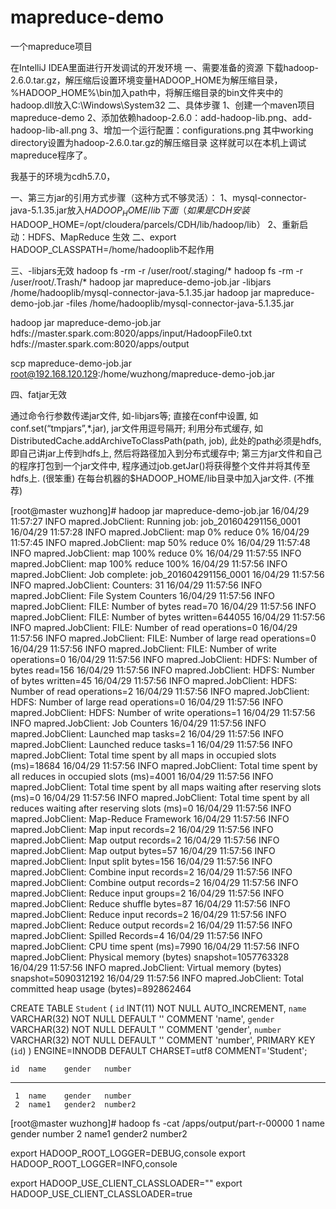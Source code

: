 # mapreduce-demo
一个mapreduce项目

在IntelliJ IDEA里面进行开发调试的开发环境
一、需要准备的资源
下载hadoop-2.6.0.tar.gz，解压缩后设置环境变量HADOOP_HOME为解压缩目录，
%HADOOP_HOME%\bin加入path中，将解压缩目录的bin文件夹中的hadoop.dll放入C:\Windows\System32
二、具体步骤
1、创建一个maven项目mapreduce-demo
2、添加依赖hadoop-2.6.0：add-hadoop-lib.png、add-hadoop-lib-all.png
3、增加一个运行配置：configurations.png
    其中working directory设置为hadoop-2.6.0.tar.gz的解压缩目录
这样就可以在本机上调试mapreduce程序了。

我基于的环境为cdh5.7.0，

一、第三方jar的引用方式步骤（这种方式不够灵活）：
1、mysql-connector-java-5.1.35.jar放入$HADOOP_HOME/lib下面（如果是CDH安装$HADOOP_HOME=/opt/cloudera/parcels/CDH/lib/hadoop/lib）
2、重新启动：HDFS、MapReduce 生效
二、export HADOOP_CLASSPATH=/home/hadooplib不起作用

三、-libjars无效
hadoop fs -rm -r  /user/root/.staging/*
hadoop fs -rm -r  /user/root/.Trash/*
hadoop jar mapreduce-demo-job.jar -libjars /home/hadooplib/mysql-connector-java-5.1.35.jar
hadoop jar mapreduce-demo-job.jar -files /home/hadooplib/mysql-connector-java-5.1.35.jar


hadoop jar mapreduce-demo-job.jar hdfs://master.spark.com:8020/apps/input/HadoopFile0.txt hdfs://master.spark.com:8020/apps/output

scp mapreduce-demo-job.jar  root@192.168.120.129:/home/wuzhong/mapreduce-demo-job.jar

四、fatjar无效


通过命令行参数传递jar文件, 如-libjars等;
直接在conf中设置, 如conf.set(“tmpjars”,*.jar), jar文件用逗号隔开;
利用分布式缓存, 如DistributedCache.addArchiveToClassPath(path, job), 此处的path必须是hdfs, 即自己讲jar上传到hdfs上, 然后将路径加入到分布式缓存中;
第三方jar文件和自己的程序打包到一个jar文件中, 程序通过job.getJar()将获得整个文件并将其传至hdfs上. (很笨重)
在每台机器的$HADOOP_HOME/lib目录中加入jar文件. (不推荐)



[root@master wuzhong]# hadoop jar mapreduce-demo-job.jar
16/04/29 11:57:27 INFO mapred.JobClient: Running job: job_201604291156_0001
16/04/29 11:57:28 INFO mapred.JobClient:  map 0% reduce 0%
16/04/29 11:57:45 INFO mapred.JobClient:  map 50% reduce 0%
16/04/29 11:57:48 INFO mapred.JobClient:  map 100% reduce 0%
16/04/29 11:57:55 INFO mapred.JobClient:  map 100% reduce 100%
16/04/29 11:57:56 INFO mapred.JobClient: Job complete: job_201604291156_0001
16/04/29 11:57:56 INFO mapred.JobClient: Counters: 31
16/04/29 11:57:56 INFO mapred.JobClient:   File System Counters
16/04/29 11:57:56 INFO mapred.JobClient:     FILE: Number of bytes read=70
16/04/29 11:57:56 INFO mapred.JobClient:     FILE: Number of bytes written=644055
16/04/29 11:57:56 INFO mapred.JobClient:     FILE: Number of read operations=0
16/04/29 11:57:56 INFO mapred.JobClient:     FILE: Number of large read operations=0
16/04/29 11:57:56 INFO mapred.JobClient:     FILE: Number of write operations=0
16/04/29 11:57:56 INFO mapred.JobClient:     HDFS: Number of bytes read=156
16/04/29 11:57:56 INFO mapred.JobClient:     HDFS: Number of bytes written=45
16/04/29 11:57:56 INFO mapred.JobClient:     HDFS: Number of read operations=2
16/04/29 11:57:56 INFO mapred.JobClient:     HDFS: Number of large read operations=0
16/04/29 11:57:56 INFO mapred.JobClient:     HDFS: Number of write operations=1
16/04/29 11:57:56 INFO mapred.JobClient:   Job Counters
16/04/29 11:57:56 INFO mapred.JobClient:     Launched map tasks=2
16/04/29 11:57:56 INFO mapred.JobClient:     Launched reduce tasks=1
16/04/29 11:57:56 INFO mapred.JobClient:     Total time spent by all maps in occupied slots (ms)=18684
16/04/29 11:57:56 INFO mapred.JobClient:     Total time spent by all reduces in occupied slots (ms)=4001
16/04/29 11:57:56 INFO mapred.JobClient:     Total time spent by all maps waiting after reserving slots (ms)=0
16/04/29 11:57:56 INFO mapred.JobClient:     Total time spent by all reduces waiting after reserving slots (ms)=0
16/04/29 11:57:56 INFO mapred.JobClient:   Map-Reduce Framework
16/04/29 11:57:56 INFO mapred.JobClient:     Map input records=2
16/04/29 11:57:56 INFO mapred.JobClient:     Map output records=2
16/04/29 11:57:56 INFO mapred.JobClient:     Map output bytes=57
16/04/29 11:57:56 INFO mapred.JobClient:     Input split bytes=156
16/04/29 11:57:56 INFO mapred.JobClient:     Combine input records=2
16/04/29 11:57:56 INFO mapred.JobClient:     Combine output records=2
16/04/29 11:57:56 INFO mapred.JobClient:     Reduce input groups=2
16/04/29 11:57:56 INFO mapred.JobClient:     Reduce shuffle bytes=87
16/04/29 11:57:56 INFO mapred.JobClient:     Reduce input records=2
16/04/29 11:57:56 INFO mapred.JobClient:     Reduce output records=2
16/04/29 11:57:56 INFO mapred.JobClient:     Spilled Records=4
16/04/29 11:57:56 INFO mapred.JobClient:     CPU time spent (ms)=7990
16/04/29 11:57:56 INFO mapred.JobClient:     Physical memory (bytes) snapshot=1057763328
16/04/29 11:57:56 INFO mapred.JobClient:     Virtual memory (bytes) snapshot=5090312192
16/04/29 11:57:56 INFO mapred.JobClient:     Total committed heap usage (bytes)=892862464



CREATE TABLE `Student` (
  `id` INT(11) NOT NULL AUTO_INCREMENT,
  `name` VARCHAR(32) NOT NULL DEFAULT '' COMMENT 'name',
  `gender` VARCHAR(32) NOT NULL DEFAULT '' COMMENT 'gender',
  `number` VARCHAR(32) NOT NULL DEFAULT '' COMMENT 'number',
  PRIMARY KEY (`id`)
) ENGINE=INNODB DEFAULT CHARSET=utf8 COMMENT='Student';

    id  name    gender   number
------  ------  -------  ---------
     1  name    gender   number
     2  name1   gender2  number2

[root@master wuzhong]# hadoop fs -cat /apps/output/part-r-00000
1       name gender number
2       name1 gender2 number2



export HADOOP_ROOT_LOGGER=DEBUG,console
export HADOOP_ROOT_LOGGER=INFO,console

export HADOOP_USE_CLIENT_CLASSLOADER=""
export HADOOP_USE_CLIENT_CLASSLOADER=true


